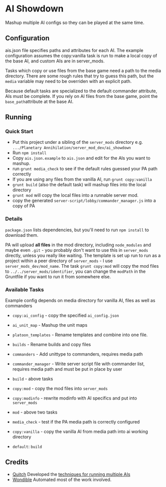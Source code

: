 # AI Showdown

Mashup multiple AI configs so they can be played at the same time.

## Configuration

ais.json file specifies paths and attributes for each AI.  The example configuration assumes the copy:vanilla task is run to make a local copy of the base AI, and custom AIs are in server_mods.

Tasks which copy or use files from the base game need a path to the media directory.  There are some rough rules that try to guess this path, but the `media` variable may need to be overriden with an explicit path.

Because default tasks are specialized to the default commander attribute, AIs must be complete.  If you rely on AI files from the base game, point the `base_path`attribute at the base AI.

## Running

### Quick Start

- Put this project under a sibling of the `server_mods` directory e.g. `.../Planetary Annihilation/server_mod_dev/ai_showdown`
- Run `npm install`
- Copy `ais.json.example` to `ais.json` and edit for the AIs you want to mashup.
- run `grunt media_check` to see if the default rules guessed your PA path correctly
- If you are using any files from the vanilla AI, run `grunt copy:vanilla`
- `grunt build` (also the default task) will mashup files into the local directory
- `grunt mod` will copy the local files into a runnable server mod.
- copy the generated `server-script/lobby/commander_manager.js` into a copy of PA

### Details

`package.json` lists dependencies, but you'll need to run `npm install` to download them.

PA will upload **all files** in the mod directory, including `node_modules` and maybe even `.git` - you probably don't want to use this in `server_mods` directly, unless you really like waiting.  The template is set up run to run as a project within a peer directory of `server_mods` - I use `server_mods_dev/mod_name`.  The task `grunt copy:mod` will copy the mod files to `../../server_mods/identifier`, you can change the `modPath` in the Gruntfile if you want to run it from somewhere else.

### Available Tasks

Example config depends on media directory for vanilla AI, files as well as commanders

- `copy:ai_config` - copy the specified `ai_config.json`
- `ai_unit_map` - Mashup the unit maps
- `platoon_templates` - Rename templates and combine into one file.
- `builds` - Rename builds and copy files
- `commanders` - Add unittype to commanders, requires media path
- `commander_manager` - Write server script file with commander list, requires media path and must be put in place by user
- `build` - above tasks

- `copy:mod` - copy the mod files into `server_mods`
- `copy:modinfo` - rewrite modinfo with AI specifics and put into `server_mods`
- `mod` - above two tasks

- `media_check` - test if the PA media path is correctly configured
- `copy:vanilla` - copy the vanilla AI from media path into ai working directory

- `default`: `build`

## Credits

- [Quitch](http://exodusesports.com/player/quitch/) Developed the [techniques for running multiple AIs](https://forums.uberent.com/threads/performing-ai-battles.68610/)
- [Wondible](https://forums.uberent.com/members/wondible.1965145/) Automated most of the work involved.
